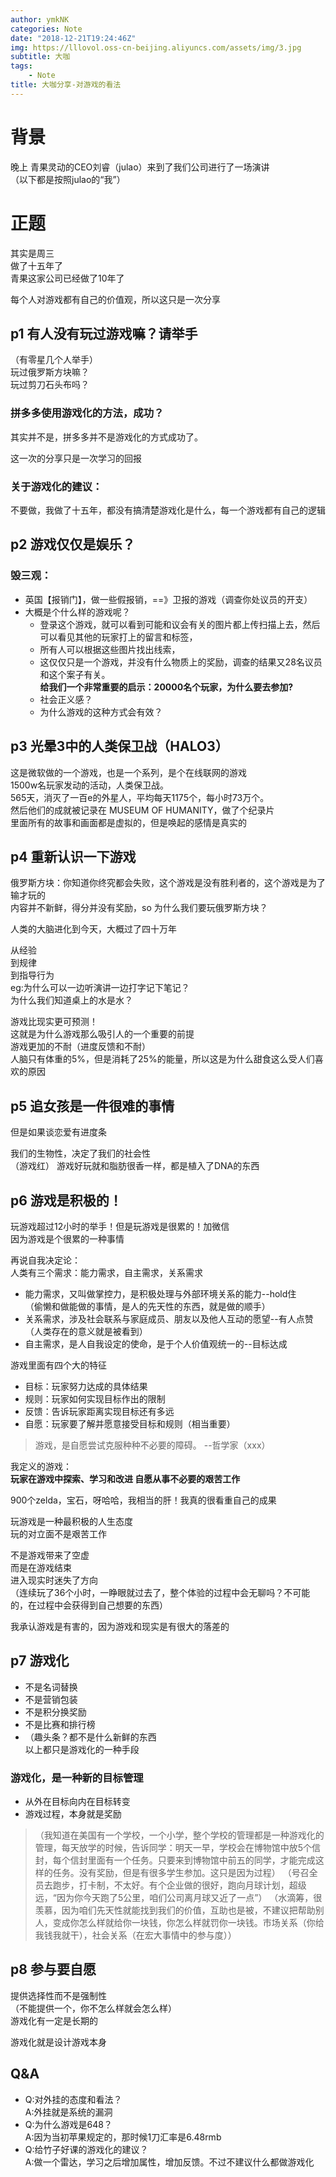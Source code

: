 ```yaml
---
author: ymkNK
categories: Note
date: "2018-12-21T19:24:46Z"
img: https://lllovol.oss-cn-beijing.aliyuncs.com/assets/img/3.jpg
subtitle: 大咖
tags: 
    - Note
title: 大咖分享-对游戏的看法
---
```

# 背景
晚上 青果灵动的CEO刘睿（julao）来到了我们公司进行了一场演讲  
（以下都是按照julao的“我”）

# 正题
其实是周三  
做了十五年了  
青果这家公司已经做了10年了  

每个人对游戏都有自己的价值观，所以这只是一次分享  

## p1 有人没有玩过游戏嘛？请举手
（有零星几个人举手）  
玩过俄罗斯方块嘛？  
玩过剪刀石头布吗？  

### 拼多多使用游戏化的方法，成功？
其实并不是，拼多多并不是游戏化的方式成功了。  

这一次的分享只是一次学习的回报  

### 关于游戏化的建议：
不要做，我做了十五年，都没有搞清楚游戏化是什么，每一个游戏都有自己的逻辑  

## p2 游戏仅仅是娱乐？
### 毁三观：
- 英国【报销门】，做一些假报销，==》卫报的游戏（调查你处议员的开支）
- 大概是个什么样的游戏呢？
  - 登录这个游戏，就可以看到可能和议会有关的图片都上传扫描上去，然后可以看见其他的玩家打上的留言和标签，
  - 所有人可以根据这些图片找出线索，
  - 这仅仅只是一个游戏，并没有什么物质上的奖励，调查的结果又28名议员和这个案子有关。  
**给我们一个非常重要的启示：20000名个玩家，为什么要去参加?**
  - 社会正义感？
  - 为什么游戏的这种方式会有效？

## p3 光晕3中的人类保卫战（HALO3）
这是微软做的一个游戏，也是一个系列，是个在线联网的游戏    
1500w名玩家发动的活动，人类保卫战。  
565天，消灭了一百e的外星人，平均每天1175个，每小时73万个。  
然后他们的成就被记录在 MUSEUM OF HUMANITY，做了个纪录片  
里面所有的故事和画面都是虚拟的，但是唤起的感情是真实的  

## p4 重新认识一下游戏  
俄罗斯方块：你知道你终究都会失败，这个游戏是没有胜利者的，这个游戏是为了输才玩的  
内容并不新鲜，得分并没有奖励，so 为什么我们要玩俄罗斯方块？  

人类的大脑进化到今天，大概过了四十万年  

从经验  
到规律  
到指导行为  
eg:为什么可以一边听演讲一边打字记下笔记？  
为什么我们知道桌上的水是水？  

游戏比现实更可预测！  
这就是为什么游戏那么吸引人的一个重要的前提  
游戏更加的不耐（进度反馈和不耐）  
人脑只有体重的5%，但是消耗了25%的能量，所以这是为什么甜食这么受人们喜欢的原因  

## p5 追女孩是一件很难的事情  
但是如果谈恋爱有进度条  

我们的生物性，决定了我们的社会性  
（游戏红）
游戏好玩就和脂肪很香一样，都是植入了DNA的东西  

## p6 游戏是积极的！  
玩游戏超过12小时的举手！但是玩游戏是很累的！加微信  
因为游戏是个很累的一种事情  

再说自我决定论：  
人类有三个需求：能力需求，自主需求，关系需求  

- 能力需求，又叫做掌控力，是积极处理与外部环境关系的能力--hold住  
（偷懒和做能做的事情，是人的先天性的东西，就是做的顺手）  
- 关系需求，涉及社会联系与家庭成员、朋友以及他人互动的愿望--有人点赞  
（人类存在的意义就是被看到）  
- 自主需求，是人自我设定的使命，是于个人价值观统一的--目标达成  

游戏里面有四个大的特征  
- 目标：玩家努力达成的具体结果
- 规则：玩家如何实现目标作出的限制
- 反馈：告诉玩家距离实现目标还有多远
- 自愿：玩家要了解并愿意接受目标和规则（相当重要）  

> 游戏，是自愿尝试克服种种不必要的障碍。
--哲学家（xxx）  

我定义的游戏：  
**玩家在游戏中探索、学习和改进
自愿从事不必要的艰苦工作**  

900个zelda，宝石，呀哈哈，我相当的肝！我真的很看重自己的成果  

玩游戏是一种最积极的人生态度  
玩的对立面不是艰苦工作  

不是游戏带来了空虚  
而是在游戏结束  
进入现实时迷失了方向  
（连续玩了36个小时，一睁眼就过去了，整个体验的过程中会无聊吗？不可能的，在过程中会获得到自己想要的东西）  

我承认游戏是有害的，因为游戏和现实是有很大的落差的  

## p7 游戏化
- 不是名词替换
- 不是营销包装
- 不是积分换奖励
- 不是比赛和排行榜
- （趣头条？都不是什么新鲜的东西  
以上都只是游戏化的一种手段

### 游戏化，是一种新的目标管理
- 从外在目标向内在目标转变
- 游戏过程，本身就是奖励
>（我知道在美国有一个学校，一个小学，整个学校的管理都是一种游戏化的管理，每天放学的时候，告诉同学：明天一早，学校会在博物馆中放5个信封，每个信封里面有一个任务。只要来到博物馆中前五的同学，才能完成这样的任务。没有奖励，但是有很多学生参加。这只是因为过程）
（号召全员去跑步，打卡制，不太好。有个企业做的很好，跑向月球计划，超级远，“因为你今天跑了5公里，咱们公司离月球又近了一点”）
（水滴筹，很羡慕，因为咱们先天性就能找到我们的价值，互助也是被，不建议把帮助别人，变成你怎么样就给你一块钱，你怎么样就罚你一块钱。市场关系（你给我钱我就干），社会关系（在宏大事情中的参与度））

## p8 参与要自愿
提供选择性而不是强制性  
（不能提供一个，你不怎么样就会怎么样）  
游戏化有一定是长期的  

游戏化就是设计游戏本身  

## Q&A
- Q:对外挂的态度和看法？   
A:外挂就是系统的漏洞  
- Q:为什么游戏是648？  
A:因为当初苹果规定的，那时候1刀汇率是6.48rmb
- Q:给竹子好课的游戏化的建议？  
A:做一个雷达，学习之后增加属性，增加反馈。不过不建议什么都做游戏化
